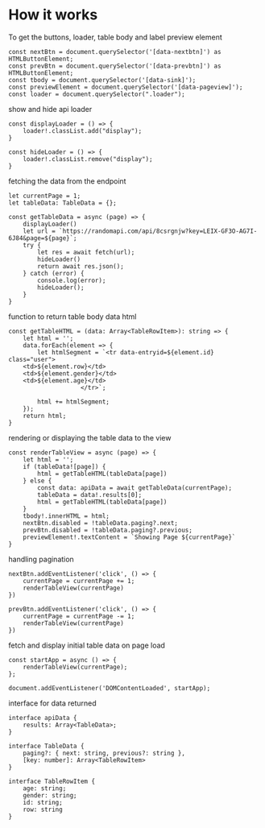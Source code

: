 # How it works

To get the buttons, loader, table body and label preview element 

```
const nextBtn = document.querySelector('[data-nextbtn]') as HTMLButtonElement;
const prevBtn = document.querySelector('[data-prevbtn]') as HTMLButtonElement;
const tbody = document.querySelector('[data-sink]');
const previewElement = document.querySelector('[data-pageview]');
const loader = document.querySelector(".loader");
```

show and hide api loader

```
const displayLoader = () => {
    loader!.classList.add("display");
}

const hideLoader = () => {
    loader!.classList.remove("display");
}

```


fetching the data from the endpoint 

```
let currentPage = 1;
let tableData: TableData = {};

const getTableData = async (page) => {
    displayLoader()
    let url = `https://randomapi.com/api/8csrgnjw?key=LEIX-GF3O-AG7I-6J84&page=${page}`;
    try {
        let res = await fetch(url);
        hideLoader()
        return await res.json();
    } catch (error) {
        console.log(error);
        hideLoader();
    }
}
```

function to return table body data html 

```
const getTableHTML = (data: Array<TableRowItem>): string => {
    let html = '';
    data.forEach(element => {
        let htmlSegment = `<tr data-entryid=${element.id} class="user">
    <td>${element.row}</td>         
    <td>${element.gender}</td>
    <td>${element.age}</td>
                    </tr>`;

        html += htmlSegment;
    });
    return html;
}
```

rendering or displaying the table data to the view

```
const renderTableView = async (page) => {
    let html = '';
    if (tableData![page]) {
        html = getTableHTML(tableData[page])
    } else {
        const data: apiData = await getTableData(currentPage);
        tableData = data!.results[0];
        html = getTableHTML(tableData[page])
    }
    tbody!.innerHTML = html;
    nextBtn.disabled = !tableData.paging?.next;
    prevBtn.disabled = !tableData.paging?.previous;
    previewElement!.textContent = `Showing Page ${currentPage}`
}
```

handling pagination

```
nextBtn.addEventListener('click', () => {
    currentPage = currentPage += 1;
    renderTableView(currentPage)
})

prevBtn.addEventListener('click', () => {
    currentPage = currentPage -= 1;
    renderTableView(currentPage)
})
```

fetch and display initial table data on page load

```
const startApp = async () => {
    renderTableView(currentPage);
};

document.addEventListener('DOMContentLoaded', startApp);
```

interface for data returned

```
interface apiData {
    results: Array<TableData>;
}

interface TableData {
    paging?: { next: string, previous?: string },
    [key: number]: Array<TableRowItem>
}

interface TableRowItem {
    age: string;
    gender: string;
    id: string;
    row: string
}
```